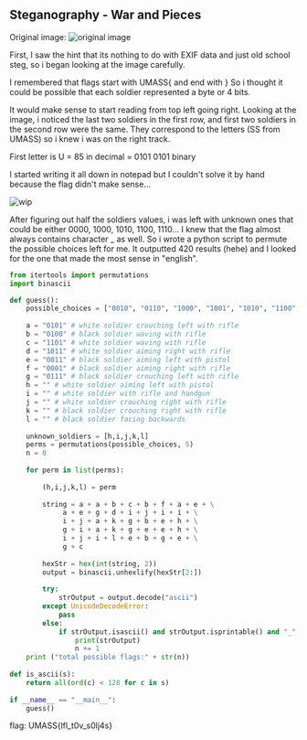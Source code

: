 ## Steganography - War and Pieces

Original image: 
![original image](clue.jpg)

First, I saw the hint that its nothing to do with EXIF data and just old school steg, so i began looking at the image carefully.

I remembered that flags start with UMASS{ and end with } 
So i thought it could be possible that each soldier represented a byte or 4 bits.

It would make sense to start reading from top left going right.
Looking at the image, i noticed the last two soldiers in the first row, and first two soldiers in the second row were the same. 
They correspond to the letters (SS from UMASS) so i knew i was on the right track.

First letter is U = 85 in decimal = 0101 0101 binary 

I started writing it all down in notepad but I couldn't solve it by hand because the flag didn't make sense...

![wip](wip.jpg)

After figuring out half the soldiers values, i was left with unknown ones that could be either 0000, 1000, 1010, 1100, 1110... 
I knew that the flag almost always contains character _ as well.
So i wrote a python script to permute the possible choices left for me. It outputted 420 results (hehe) and I looked for the one that made the most sense in "english".

```python
from itertools import permutations 
import binascii 

def guess():
    possible_choices = ["0010", "0110", "1000", "1001", "1010", "1100", "1110", "1111", "0000"]
    
    a = "0101" # white soldier crouching left with rifle
    b = "0100" # black soldier waving with rifle
    c = "1101" # white soldier waving with rifle
    d = "1011" # white soldier aiming right with rifle
    e = "0011" # black soldier aiming left with pistol
    f = "0001" # black soldier aiming right with rifle
    g = "0111" # black soldier crouching left with rifle
    h = "" # white soldier aiming left with pistol
    i = "" # white soldier with rifle and handgun
    j = "" # white soldier crouching right with rifle
    k = "" # black soldier crouching right with rifle
    l = "" # black soldier facing backwards
    
    unknown_soldiers = [h,i,j,k,l]
    perms = permutations(possible_choices, 5) 
    n = 0
    
    for perm in list(perms):
        
        (h,i,j,k,l) = perm
        
        string = a + a + b + c + b + f + a + e + \
             a + e + g + d + i + j + i + i + \
             i + j + a + k + g + b + e + h + \
             g + i + a + k + g + e + e + h + \
             i + j + i + l + e + b + g + e + \
             g + c
             
        hexStr = hex(int(string, 2))
        output = binascii.unhexlify(hexStr[2:])
        
        try:
            strOutput = output.decode("ascii")
        except UnicodeDecodeError:
            pass
        else:
            if strOutput.isascii() and strOutput.isprintable() and "_" in strOutput:
                print(strOutput)
                n += 1     
    print ("total possible flags:" + str(n))
    
def is_ascii(s):
    return all(ord(c) < 128 for c in s)
    
if __name__ == "__main__":
    guess()
```
flag: UMASS{lfl_t0v_s0lj4s}
